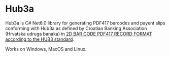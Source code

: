 # Hub3a
Hub3a is C# Net6.0 library for generating PDF417 barcodes and payent slips conforming with Hub3a as defined by Croatian Banking Association (Hrvatska udruga banaka) in [2D BAR CODE PDF417 RECORD FORMAT according to the HUB3 standard](https://Www.hub.hr/sites/default/files/inline-files/2dbc_0.pdf).  

Works on Windows, MacOS and Linux.
